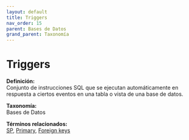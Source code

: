 ```yaml
---
layout: default
title: Triggers
nav_order: 15
parent: Bases de Datos
grand_parent: Taxonomía
---
```


# Triggers

**Definición:**  
Conjunto de instrucciones SQL que se ejecutan automáticamente en respuesta a ciertos eventos en una tabla o vista de una base de datos.

**Taxonomía:**  
Bases de Datos

**Términos relacionados:**  
[SP](https://maleniski.github.io/diccionario-angl-tec-mx/docs/taxonomia/bases-de-datos/sp.html), [Primary](https://maleniski.github.io/diccionario-angl-tec-mx/docs/taxonomia/bases-de-datos/primary.html), [Foreign keys](https://maleniski.github.io/diccionario-angl-tec-mx/docs/taxonomia/bases-de-datos/foreign-keys.html)
